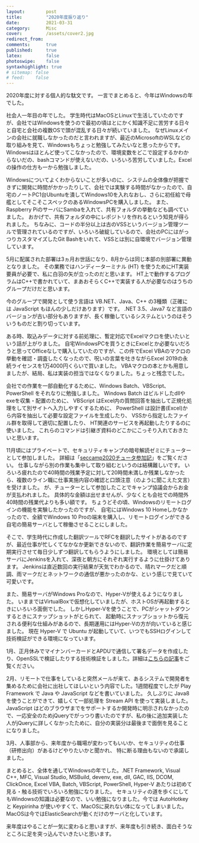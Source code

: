 ```yaml
---
layout:        post
title:         "2020年度振り返り"
date:          2021-03-31
category:      Misc
cover:         /assets/cover2.jpg
redirect_from:
comments:      true
published:     true
latex:         false
photoswipe:    false
syntaxhighlight: true
# sitemap: false
# feed:    false
---
```


2020年度に対する個人的な駄文です。
一言でまとめると、今年はWindowsの年でした。

社会人一年目の年でした。
学生時代はMacOSとLinuxで生活していたのですが、会社ではWindowsを使うので最初の頃はとにかく知識不足に苦労する日々と自宅と会社の複数OSで頭が混乱する日々が続いていました。
なぜLinuxメインの会社に就職しなかったのだと言われますが、最近のMicrosoftのWSLなどの取り組みを見て、Windowsもちょっと勉強してみたいなと思ったからです。
Windowsはほとんど使ってこなかったので、環境変数をどこで設定するかわからないだの、bashコマンドが使えないだの、いろいろ苦労していました。Excelの操作の仕方も一から勉強しました。

Windowsについてよくわからないことが多いのに、システムの全体像が把握できずに開発に時間がかかったりして、会社では実験する時間がなかったので、自宅のノートPC1台Ubuntuを潰してWindows10を入れなおし、さらに初任給で母艦としてそこそこスペックのあるWindowsPCを購入しました。
また、Raspberry PiのサーバにSambaを入れて、共有フォルダの挙動なども調べていました。
おかげで、共有フォルダの中にレポジトリを作れるという知見が得られました。
ちなみに、コードの半分以上は古のVSSというバージョン管理ツールで管理されているのですが、いろいろ破綻しているので、会社のPCにはがっつりカスタマイズしたGit Bashをいれて、VSSとは別に自環境でバージョン管理しています。

5月に配属された部署は3ヵ月お世話になり、8月からは同じ本部の別部署に異動となりました。
その業務ではハンディーターミナル (HT) を使うためにHT実装要員が必要で、私に白羽の矢が立ったのだと思います。
HT上で動作するプログラムはC++で書かれていて、まあおそらくC++で実装する人が必要なのはうちのグループだけだと思います。

今のグループで開発として使う言語は VB.NET、Java、C++ の3種類（正確には JavaScript もほんの少しだけあります）です。
.NET 3.5、Java7 など言語のバージョンが古い部分もありますが、長く稼働しているシステムというのはそういうものだと割り切っています。

ある時、取込みデータに対する前処理に、暫定対応でExcelマクロを使いたいという話が上がりました。
自宅WindowsPCを買うときにExcelとか必要ないだろうと思ってOfficeなしで購入していたのですが、この件でExcel VBAのマクロの挙動を確認・調査したくなったので、呪いの言葉を吐きながらExcel 2019の永続ライセンスを1万4000円くらいで買いました。
VBAマクロの本とかも用意しましたが、結局、私は実装の担当ではなくなりました。ちょっと残念でした。

会社での作業を一部自動化するために、Windows Batch、VBScript、PowerShell をそれなりに勉強しました。
Windows Batch はビルドしたdllやexeを収集・配置のために、
VBScript はExcel内の質問回答を抽出して正規化処理をして別サイトへ入力しやすくするために、
PowerShell は設計書(Excel)から内容を抽出して必要な設定ファイルを生成したり、
VSSから指定したファイル群を取得して適切に配置したり、
HT関連のサービスを再起動したりするのに使いました。
これらのコマンドは引継ぎ資料のどこかにこっそり入れておきたいと思います。

11月頃にはプライベートで、セキュリティキャンプの暗号解読ゼミにチューターとして参加しました。
詳細は「[seccamp2020チュータ参加記](/blog/misc/seccamp2020)」をご覧ください。
仕事しながら別の作業も集中して取り組むというのは結構難しいです。
いろいろ疲れたので40時間の残業予定に対して20時間未満しか残業しなかったら、複数のライン職に仕事実施内容の確認と口頭注意（のように聞こえた文言）を受けました。
が、チューターとして参加したことでキャンプ協議会からお金が支払われました。
具体的な金額は出せませんが、少なくとも会社での時間外40時間の残業代よりも多い額です。
ちょうどその頃、Windowsのリモートログインの機能を実験したかったのですが、
自宅にはWindows 10 Homeしかなかったので、全額でWindows 10 Proの端末を購入し、リモートログインができる自宅の簡易サーバとして稼働させることにしました。

そこで、学生時代に作成した翻訳ツールでRFCを翻訳したサイトがあるのですが、最近仕事が忙しくてなかなか更新できないので、翻訳作業を簡易サーバに定期実行させて毎日少しずつ翻訳してもらうようにしました。
環境としては簡易サーバにJenkinsを入れて、深夜と朝方にそれぞれ実行するように仕掛けてあります。
Jenkinsは直近数回の実行結果が天気でわかるので、晴れマークだと順調、雨マークだとネットワークの通信が悪かったのかな、という感じで見ていて可愛いです。

また、簡易サーバがWindows Proなので、Hyper-Vが使えるようになりました。
いままではVirtualBoxで仮想化していましたが、ホストOSが再起動するときにいろいろ面倒でした。
しかしHyper-Vを使うことで、PCがシャットダウンするときにスナップショットがとられて、
起動時にスナップショットから復元される便利な仕組みがあるので、長期運用にはHyper-Vの方が向いていると感じました。
現在 Hyper-V で Ubuntu が起動していて、いつでもSSHログインして技術検証ができる環境になっています。

1月、正月休みでマイナンバーカードとAPDUで通信して署名データを作成したり、OpenSSLで検証したりする技術検証をしました。詳細は[こちらの記事](/blog/protocol/jpki-mynumbercard-with-apdu)をご覧ください。

2月、リモートで仕事をしていると突然メールが来て、あるシステムで開発者を集めるために会社に出社してほしいという内容でした。1週間程度でしたが Play Framework で Java や JavaScript などを書いていました。
久しぶりに Java8 を使うことができて、嬉しくて一部処理を Stream API を使って実装しました。
JavaScript はどのブラウザまでをサポートするか開発時に明示されなかったので、一応安全のためjQueryでがっつり書いたのですが、私の後に追加実装した人がjQueryに詳しくなかったために、自分の実装分は最後まで面倒を見ることになりました。

3月、人事部から、来年度から職場が変わってもいいか、セキュリティの仕事（研修出向）があるけどやりたいかと聞かれ、
特に断る理由もないので承諾しました。

まとめると、全体を通してWindowsの年でした。.NET Framework, Visual C++, MFC, Visual Studio, MSBuild, devenv, exe, dll, GAC, IIS, DCOM, ClickOnce, Excel VBA, Batch, VBScript, PowerShell, Hyper-V あたりは初めて見る・触る技術でいろいろ勉強になりました。
セキュリティの道を歩くにしてもWindowsの知識は必要なので、いい勉強になりました。今では AutoHotkey と Keypirinha が使いやすくて、MacOSに戻れない体になってしまいました。
MacOSは今ではElasticSearchが動くだけのサーバと化しています。

来年度はやることが一気に変わると思いますが、来年度も引き続き、面白そうなところに足を突っ込んでいきたいと思います。
